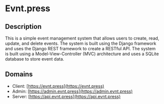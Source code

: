 # Evnt.press

## Description
This is a simple event management system that allows users to create, read, update, and delete events. The system is built using the Django framework and uses the Django REST framework to create a RESTful API. The system is built using a Model-View-Controller (MVC) architecture and uses a SQLite database to store event data.

## Domains
- Client: [https://evnt.press](https://evnt.press)
- Admin: [https://admin.evnt.press](https://admin.evnt.press)
- Server: [https://api.evnt.press](https://api.evnt.press)